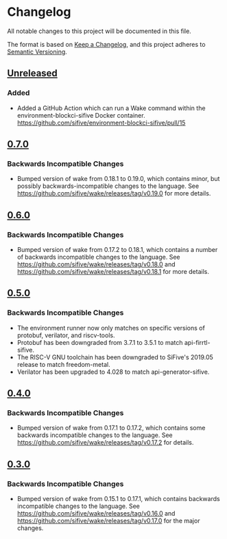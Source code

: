 # Changelog

All notable changes to this project will be documented in this file.

The format is based on [Keep a Changelog](https://keepachangelog.com/en/1.0.0/),
and this project adheres to [Semantic Versioning](https://semver.org/spec/v2.0.0.html).

## [Unreleased]

### Added
- Added a GitHub Action which can run a Wake command within the environment-blockci-sifive Docker container. https://github.com/sifive/environment-blockci-sifive/pull/15


## [0.7.0]

### Backwards Incompatible Changes
- Bumped version of wake from 0.18.1 to 0.19.0, which contains minor, but possibly backwards-incompatible changes to the language. See https://github.com/sifive/wake/releases/tag/v0.19.0 for more details.


## [0.6.0]

### Backwards Incompatible Changes
- Bumped version of wake from 0.17.2 to 0.18.1, which contains a number of backwards incompatible changes to the language. See https://github.com/sifive/wake/releases/tag/v0.18.0 and https://github.com/sifive/wake/releases/tag/v0.18.1 for more details.


## [0.5.0]

### Backwards Incompatible Changes
- The environment runner now only matches on specific versions of protobuf, verilator, and riscv-tools.
- Protobuf has been downgraded from 3.7.1 to 3.5.1 to match api-firrtl-sifive.
- The RISC-V GNU toolchain has been downgraded to SiFive's 2019.05 release to match freedom-metal.
- Verilator has been upgraded to 4.028 to match api-generator-sifive.


## [0.4.0]

### Backwards Incompatible Changes
- Bumped version of wake from 0.17.1 to 0.17.2, which contains some backwards incompatible changes to the language. See https://github.com/sifive/wake/releases/tag/v0.17.2 for details.


## [0.3.0]

### Backwards Incompatible Changes
- Bumped version of wake from 0.15.1 to 0.17.1, which contains backwards incompatible changes to the language. See https://github.com/sifive/wake/releases/tag/v0.16.0 and https://github.com/sifive/wake/releases/tag/v0.17.0 for the major changes.

[Unreleased]: https://github.com/sifive/environment-blockci-sifive/compare/0.7.0...HEAD
[0.7.0]: https://github.com/sifive/environment-blockci-sifive/compare/0.6.0...0.7.0
[0.6.0]: https://github.com/sifive/environment-blockci-sifive/compare/0.5.0...0.6.0
[0.5.0]: https://github.com/sifive/environment-blockci-sifive/compare/0.4.0...0.5.0
[0.4.0]: https://github.com/sifive/environment-blockci-sifive/compare/0.3.0...0.4.0
[0.3.0]: https://github.com/sifive/environment-blockci-sifive/compare/0.2.1...0.3.0
